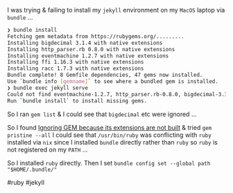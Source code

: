 I was trying & failing to install my `jekyll` environment on my `MacOS` laptop via `bundle` ...

```sh
❯ bundle install
Fetching gem metadata from https://rubygems.org/.........
Installing bigdecimal 3.1.4 with native extensions
Installing http_parser.rb 0.8.0 with native extensions
Installing eventmachine 1.2.7 with native extensions
Installing ffi 1.16.3 with native extensions
Installing racc 1.7.3 with native extensions
Bundle complete! 8 Gemfile dependencies, 47 gems now installed.
Use `bundle info [gemname]` to see where a bundled gem is installed.
❯ bundle exec jekyll serve
Could not find eventmachine-1.2.7, http_parser.rb-0.8.0, bigdecimal-3.1.4, racc-1.7.3, ffi-1.16.3 in locally installed gems
Run `bundle install` to install missing gems.
```

So I ran `gem list` & I could see that `bigdecimal` etc were ignored ...

So I found [Ignoring GEM because its extensions are not built](https://stackoverflow.com/questions/38797458/ignoring-gem-because-its-extensions-are-not-built) & tried `gem pristine --all` I could see that `/usr/bin/ruby` was conflicting with `ruby` installed via `nix` since I installed `bundle` directly rather than `ruby` so `ruby` is not registered on my `PATH` ...

So I installed `ruby` directly.  Then  I set `bundle config set --global path "$HOME/.bundle/"`

#ruby
#jekyll
